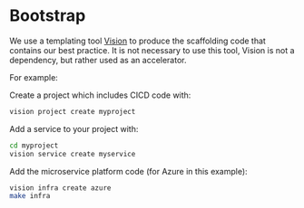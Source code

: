 # Bootstrap

We use a templating tool [Vision](https://github.com/vision-cli/vision) to produce the scaffolding code that
contains our best practice. It is not necessary to use this tool, Vision is not a dependency, but rather used as
an accelerator.

For example:

Create a project which includes CICD code with:

```bash
vision project create myproject
```

Add a service to your project with:

```bash
cd myproject
vision service create myservice
```

Add the microservice platform code (for Azure in this example):

```bash
vision infra create azure
make infra
```
